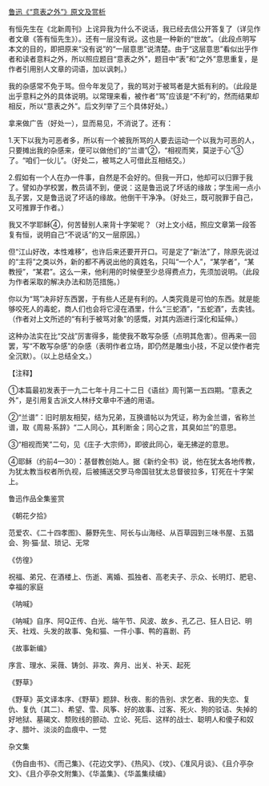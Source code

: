 [鲁迅《“意表之外”》原文及赏析](https://www.vrrw.net/wx/7785.html)

有恒先生在《北新周刊》上诧异我为什么不说话，我已经去信公开答复了（详见作者文章《答有恒先生》）。还有一层没有说。这也是一种新的“世故”。（此段点明写本文的目的，即把原来“没有说”的“一层意思”说清楚。由于“这层意思”看似出乎作者和读者意料之外，所以照应题目“意表之外”，题目中“表”和“之外”意思重复，是作者引用别人文章的词语，加以讽刺。）

我的杂感常不免于骂。但今年发见了，我的骂对于被骂者是大抵有利的。（此段是出乎意料之外的具体说明。以常理来看，被作者“骂”应该是“不利”的，然而结果却相反，所以“意表之外”。后文列举了三个具体好处。）



拿来做广告（好处一），显而易见，不消说了。还有：

1.天下以我为可恶者多，所以有一个被我所骂的人要去运动一个以我为可恶的人，只要摊出我的杂感来，便可以做他们的“兰谱”②，“相视而笑，莫逆于心”③了。“咱们一伙儿”。（好处二，被骂之人可借此互相结交。）

2.假如有一个人在办一件事，自然是不会好的。但我一开口，他却可以归罪于我了。譬如办学校罢，教员请不到，便说：这是鲁迅说了坏话的缘故；学生闹一点小乱子罢，又是鲁迅说了坏话的缘故。他倒干干净净。（好处三，既可脱罪于自己，又可推罪于作者。）

我又不学耶稣④，何苦替别人来背十字架呢？（对上文小结，照应文章第一段答复有恒，说明自己“不说话”的又一层原因。）

但“江山好改，本性难移”，也许后来还要开开口。可是定了“新法”了，除原先说过的“主将”之类以外，新的都不再说出他的真姓名，只叫“一个人”，“某学者”，“某教授”，“某君”。这么一来，他利用的时候便至少总得费点力，先须加说明。（此段为作者采取的解决办法和防范措施。）

你以为“骂”决非好东西罢，于有些人还是有利的。人类究竟是可怕的东西。就是能够咬死人的毒蛇，商人们也会将它浸在酒里，什么“三蛇酒”，“五蛇酒”，去卖钱。（作者对上文所述的“有利于被骂对象”的感慨，对其内涵进行深化和延伸。）

这种办法实在比“交战”厉害得多，能使我不敢写杂感（点明其危害）。但再来一回罢，写“不敢写杂感”的杂感（表明作者立场，即仍然是雕虫小技，不足以使作者完全沉默）。（以上总结全文。）





【注释】



①本篇最初发表于一九二七年十月二十二日《语丝》周刊第一五四期。“意表之外”，是引用复古派文人林纾文章中不通的用语。

②“兰谱”：旧时朋友相契，结为兄弟，互换谱帖以为凭证，称为金兰谱，省称兰谱，取《周易·系辞》“二人同心，其利断金；同心之言，其臭如兰”的意思。

③“相视而笑”二句，见《庄子·大宗师》，即彼此同心，毫无拂逆的意思。

④耶稣（约前4—30）：基督教创始人。据《新约全书》说，他在犹太各地传教，为犹太教当权者所仇视，后被捕送交罗马帝国驻犹太总督彼拉多，钉死在十字架上。

鲁迅作品全集鉴赏

《朝花夕拾》

范爱农、《二十四孝图》、藤野先生、阿长与山海经、从百草园到三味书屋、五猖会、狗·猫·鼠、琐记、无常

《仿徨》

祝福、弟兄、在酒楼上、伤逝、离婚、孤独者、高老夫子、示众、长明灯、肥皂、幸福的家庭

《呐喊》

《呐喊》自序、阿Q正传、白光、端午节、风波、故乡、孔乙己、狂人日记、明天、社戏、头发的故事、兔和猫、一件小事、鸭的喜剧、药

《故事新编》

序言、理水、采薇、铸剑、非攻、奔月、出关、补天、起死

《野草》

《野草》英文译本序、《野草》题辞、秋夜、影的告别、求乞者、我的失恋、复仇、复仇〔其二〕、希望、雪、风筝、好的故事、过客、死火、狗的驳诘、失掉的好地狱、墓碣文、颓败线的颤动、立论、死后、这样的战士、聪明人和傻子和奴才、腊叶、淡淡的血痕中、一觉

杂文集

《伪自由书》、《而己集》、《花边文学》、《热风》、《坟》、《准风月谈》、《且介亭杂文》、《且介亭杂文附集》、《华盖集》、《华盖集续编》

